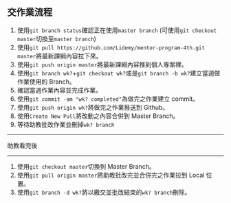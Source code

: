 ## 交作業流程

1. 使用`git branch status`確認正在使用`master branch` (可使用`git checkout master`切換至`master branch`)
2. 使用`git pull https://github.com/Lidemy/mentor-program-4th.git master`將最新課綱內容拉下來。
2. 使用`git push origin master`將最新課綱內容推到個人專案裡。
3. 使用`git branch wk?`+`git checkout wk?`或是`git branch -b wk?`建立當週做作業使用的 Branch。
4. 確認當週作業內容並完成作業。
5. 使用`git commit -am "wk? completed"`為做完之作業建立 commit。
6. 使用`git push origin wk?`將做完之作業推送到 Github。
7. 使用`Create New Pull`將改動之內容合併到 Master Branch。
8. 等待助教批改作業並刪掉`wk? branch`

----------

助教看完後

----------
1. 使用`git checkout master`切換到 Master Branch。
2. 使用`git pull origin master`將助教批改完並合併完之作業拉到 Local 位置。
3. 使用`git branch -d wk?`將以繳交並批改結束的`wk? branch`刪除。